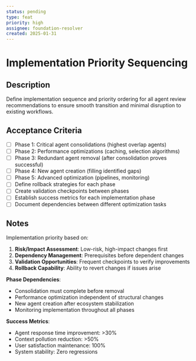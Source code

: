 ```yaml
---
status: pending
type: feat
priority: high
assignee: foundation-resolver
created: 2025-01-31
---
```


# Implementation Priority Sequencing

## Description
Define implementation sequence and priority ordering for all agent review recommendations to ensure smooth transition and minimal disruption to existing workflows.

## Acceptance Criteria
- [ ] Phase 1: Critical agent consolidations (highest overlap agents)
- [ ] Phase 2: Performance optimizations (caching, selection algorithms)
- [ ] Phase 3: Redundant agent removal (after consolidation proves successful)
- [ ] Phase 4: New agent creation (filling identified gaps)
- [ ] Phase 5: Advanced optimization (pipelines, monitoring)
- [ ] Define rollback strategies for each phase
- [ ] Create validation checkpoints between phases
- [ ] Establish success metrics for each implementation phase
- [ ] Document dependencies between different optimization tasks

## Notes
Implementation priority based on:
1. **Risk/Impact Assessment**: Low-risk, high-impact changes first
2. **Dependency Management**: Prerequisites before dependent changes
3. **Validation Opportunities**: Frequent checkpoints to verify improvements
4. **Rollback Capability**: Ability to revert changes if issues arise

**Phase Dependencies**:
- Consolidation must complete before removal
- Performance optimization independent of structural changes
- New agent creation after ecosystem stabilization
- Monitoring implementation throughout all phases

**Success Metrics**:
- Agent response time improvement: >30%
- Context pollution reduction: >50%
- User satisfaction maintenance: 100%
- System stability: Zero regressions